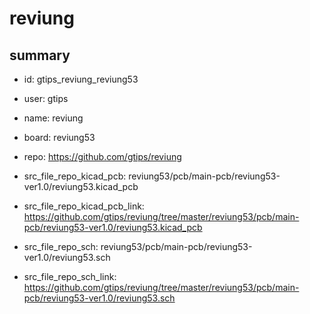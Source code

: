 # reviung
 
## summary 
* id: gtips_reviung_reviung53
* user: gtips
* name: reviung
* board: reviung53
* repo: https://github.com/gtips/reviung
* src_file_repo_kicad_pcb: reviung53/pcb/main-pcb/reviung53-ver1.0/reviung53.kicad_pcb
* src_file_repo_kicad_pcb_link: https://github.com/gtips/reviung/tree/master/reviung53/pcb/main-pcb/reviung53-ver1.0/reviung53.kicad_pcb


* src_file_repo_sch: reviung53/pcb/main-pcb/reviung53-ver1.0/reviung53.sch
* src_file_repo_sch_link: https://github.com/gtips/reviung/tree/master/reviung53/pcb/main-pcb/reviung53-ver1.0/reviung53.sch






